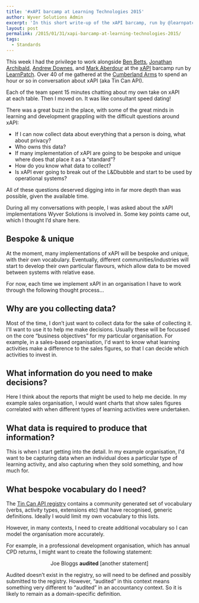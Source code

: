 ```yaml
---
title: '#xAPI barcamp at Learning Technologies 2015'
author: Wyver Solutions Admin
excerpt: 'In this short write-up of the xAPI barcamp, run by @learnpatch, I discuss some key ideas around implementing xAPI - particularly in the areas of designing and specifying the content of the xAPI statements'
layout: post
permalink: /2015/01/31/xapi-barcamp-at-learning-technologies-2015/
tags:
  - Standards
---
```

This week I had the privilege to work alongside <a href="https://twitter.com/bbetts" target="_blank">Ben Betts</a>, <a href="https://twitter.com/jonarchibald" target="_blank">Jonathan Archibald</a>, <a href="https://twitter.com/mrdownes" target="_blank">Andrew Downes</a>, and <a href="https://twitter.com/maberdour" target="_blank">Mark Aberdour</a> at the <a href="http://www.adlnet.gov/tla/experience-api/" target="_blank">xAPI</a> barcamp run by <a href="http://learnpatch.com/" target="_blank">LearnPatch</a>. Over 40 of me gathered at the <a href="http://www.thecumberlandarmspub.co.uk/" target="_blank">Cumberland Arms</a> to spend an hour or so in conversation about xAPI (aka Tin Can API).

Each of the team spent 15 minutes chatting about my own take on xAPI at each table. Then I moved on. It was like consultant speed dating!

There was a great buzz in the place, with some of the great minds in learning and development grappling with the difficult questions around xAPI:

  * If I can now collect data about everything that a person is doing, what about privacy?
  * Who owns this data?
  * If many implementation of xAPI are going to be bespoke and unique where does that place it as a &#8220;standard&#8221;?
  * How do you know what data to collect?
  * Is xAPI ever going to break out of the L&amp;Dbubble and start to be used by operational systems?

All of these questions deserved digging into in far more depth than was possible, given the available time.

During all my conversations with people, I was asked about the xAPI implementations Wyver Solutions is involved in. Some key points came out, which I thought I&#8217;d share here.

## Bespoke &amp; unique

At the moment, many implementations of xAPI will be bespoke and unique, with their own vocabulary. Eventually, different communities/industries will start to develop their own particular flavours, which allow data to be moved between systems with relative ease.

For now, each time we implement xAPI in an organisation I have to work through the following thought process&#8230;

## Why are you collecting data?

Most of the time, I don&#8217;t just want to collect data for the sake of collecting it. I'll want to use it to help me make decisions. Usually these will be focussed on the core &#8220;business objectives&#8221; for my particular organisation. For example, in a sales-based organisation, I'd want to know what learning activities make a difference to the sales figures, so that I can decide which activities to invest in.

## What information do you need to make decisions?

Here I think about the reports that might be used to help me decide. In my example sales organisation, I would want charts that show sales figures correlated with when different types of learning activities were undertaken.

## What data is required to produce that information?

This is when I start getting into the detail. In my example organisation, I'd want to be capturing data when an individual does a particular type of learning activity, and also capturing when they sold something, and how much for.

## What bespoke vocabulary do I need?

The <a href="https://registry.tincanapi.com/" target="_blank">Tin Can API registry</a> contains a community generated set of vocabulary (verbs, activity types, extensions etc) that have recognised, generic definitions. Ideally I would limit my own vocabulary to this lists.

However, in many contexts, I need to create additional vocabulary so I can model the organisation more accurately.

For example, in a professional development organisation, which has annual CPD returns, I might want to create the following statement:

<p style="text-align: center;">
  Joe Bloggs <strong>audited</strong> [another statement]
</p>

<p style="text-align: left;">
  Audited doesn&#8217;t exist in the registry, so will need to be defined and possibly submitted to the registry. However, &#8220;audited&#8221; in this context means something very different to &#8220;audited&#8221; in an accountancy context. So it is likely to remain as a domain-specific definition.
</p>
